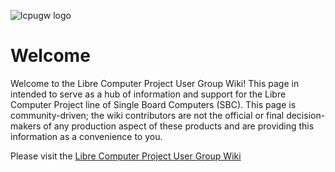 ![lcpugw logo](https://cdn.rawgit.com/LibreComputerProjectUserGroup/wiki/feeec0f8/images/lcpugw3.png)

Welcome
=======

Welcome to the Libre Computer Project User Group Wiki!
This page in intended to serve as a hub of information and support for the Libre Computer Project line of Single Board Computers (SBC).
This page is community-driven; the wiki contributors are not the official or final decision-makers of any production aspect of these products and are providing this information as a convenience to you.

Please visit the [Libre Computer Project User Group Wiki](http://lcpugwiki.readthedocs.io/en/latest/)
